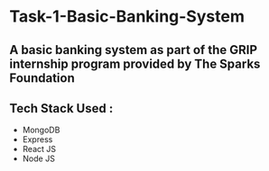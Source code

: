 # Task-1-Basic-Banking-System
## A basic banking system as part of the GRIP internship program provided by The Sparks Foundation
## Tech Stack Used : 
* MongoDB
* Express 
* React JS
* Node JS
